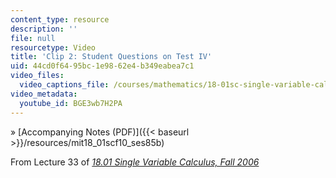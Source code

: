 ```yaml
---
content_type: resource
description: ''
file: null
resourcetype: Video
title: 'Clip 2: Student Questions on Test IV'
uid: 44cd0f64-95bc-1e98-62e4-b349eabea7c1
video_files:
  video_captions_file: /courses/mathematics/18-01sc-single-variable-calculus-fall-2010/unit-4-techniques-of-integration/exam-4/session-85-review-for-exam-4/clip-2-student-questions-on-test-iv/BGE3wb7H2PA.vtt
video_metadata:
  youtube_id: BGE3wb7H2PA
---
```


» [Accompanying Notes (PDF)]({{< baseurl >}}/resources/mit18_01scf10_ses85b)

From Lecture 33 of [_18.01 Single Variable Calculus, Fall 2006_](/courses/18-01-single-variable-calculus-fall-2006/pages/video-lectures)
